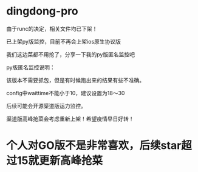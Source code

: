 # dingdong-pro
由于runc的决定，相关文件均已下架！

已上架py版监控，目前不再会上架ios原生协议版

我们这边菜都不用抢了，分享一下我的py版匿名监控吧

py版匿名监控说明：

该版本不需要抓包，但是有时候跑出来的结果有些不准确。

config中waittime不能小于10，建议设置为18～30

后续可能会开源渠道版运力监控。

渠道版高峰抢菜会考虑重新上架！希望疫情早日好转！

# 个人对GO版不是非常喜欢，后续star超过15就更新高峰抢菜
